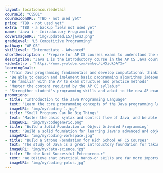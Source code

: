 ```yaml
---
layout: locationcoursedetail
courseId: "CS501"
courseIconURL: "TBD - not used yet"
price: "TBD - not used yet"
extra: "TBD - a backup field not used yet"
name: "Java 1 - Introductory Programming"
coverImageURL: "img/updated/L5/java3.png"
gradeLevel: "L5 Competitive Programming"
pathway: "AP CS"
skillLevel: "Intermediate - Advanced"
shortDescription : "Prepare for AP CS courses exams to understand the solid programming fundamentals you need to pass!"
description: "Java 1 is the introductory course in the AP CS Java course series, which teaches the core programming concepts of the Java language, as well as basic syntax and control flow. It is designed for upper level students, especially those who plan to prepare for the AP CS Java exam. The completion of the course requires students to be able to write basic Java programs independently, and to build a foundation for advanced and object-oriented programming in Java."
videoIntro : "https://www.youtube.com/embed/L45idkDAY5w"
learningGoals:
- "Train Java programming fundamentals and develop computational thinking"
- "Be able to design and implement basic programming algorithms independently"
- "Be familiar with the AP CS exam structure and practice methods"
- "Master the content required by the AP CS syllabus"
- "Strengthen student's programming skills and adapt to the new AP exam requirements"
promotions:
- title: "Introduction to the Java Programming Language"
  text: "Learn the core programming concepts of the Java programming language, train logical thinking skills, and develop the programming mindset."
  imageURL: "img/my/coding-1.jpg"
- title: "Small Programs Can Do Big Things"
  text: "Master the basic syntax and control flow of Java, and be able to program basic Java applications independently as required."
  imageURL: "img/my/codegeneric.png"
- title: "Build a Solid Foundation in Object Oriented Programming"
  text: "Build a solid foundation for learning Java's advanced and object-oriented programming more deeply in the future."
  imageURL: "img/my/coding-workspace.jpg"
- title: "Build a Strong Foundation for High School AP CS Courses"
  text: "The study of Java is a great introductory foundation for taking high school AP CS A courses and can help students easily transition to the Java programming language required for AP CS A."
  imageURL: "img/my/data-science.jpg"
- title: "Be the Next Successful Entrepreneur"
  text: "We believe that practical hands-on skills are far more important than theoretical knowledge. Every class is set up to provide students with the ability to solve specific real-world problems through programming. At the same time, we will teach students about STEM entrepreneurship so that they learn how to take an idea and turn it into reality through hard work."
  imageURL: "img/my/coding-potus.jpg"
---
```

